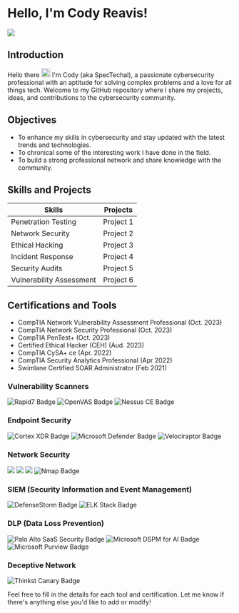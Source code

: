 # Hello, I'm Cody Reavis!

<a href="https://www.linkedin.com/in/crsecurity"><img src="https://img.shields.io/badge/-LinkedIn-0072b1?&style=for-the-badge&logo=linkedin&logoColor=white" /></a>

## Introduction
Hello there <img src="https://slackmojis.com/emojis/1532-lightsaber/download" alt="Lightsaber" width="20" height="20" /> I'm Cody (aka SpecTechal), a passionate cybersecurity professional with an aptitude for solving complex problems and a love for all things tech. Welcome to my GitHub repository where I share my projects, ideas, and contributions to the cybersecurity community.

## Objectives
- To enhance my skills in cybersecurity and stay updated with the latest trends and technologies.
- To chronical some of the interesting work I have done in the field.
- To build a strong professional network and share knowledge with the community.

## Skills and Projects

| **Skills**                | **Projects**                                                                 |
|---------------------------|------------------------------------------------------------------------------|
| Penetration Testing       | Project 1                        |
| Network Security          | Project 2                        |
| Ethical Hacking           | Project 3                        |
| Incident Response         | Project 4                        |
| Security Audits           | Project 5                        |
| Vulnerability Assessment  | Project 6                        |

## Certifications and Tools
- CompTIA Network Vulnerability Assessment Professional (Oct. 2023)
- CompTIA Network Security Professional (Oct. 2023)
- CompTIA PenTest+ (Oct. 2023)
- Certified Ethical Hacker (CEH) (Aud. 2023)
- CompTIA CySA+ ce (Apr. 2022)
- CompTIA Security Analytics Professional (Apr 2022)
- Swimlane Certified SOAR Administrator (Feb 2021)

### Vulnerability Scanners
<img src="https://img.shields.io/badge/-Rapid7-0072b1?&style=for-the-badge&logo=rapid7&logoColor=white" alt="Rapid7 Badge" /> <img src="https://img.shields.io/badge/-OpenVAS-0072b1?&style=for-the-badge&logo=openvas&logoColor=white" alt="OpenVAS Badge" /> <img src="https://img.shields.io/badge/-Nessus%20CE-0072b1?&style=for-the-badge&logo=nessus&logoColor=white" alt="Nessus CE Badge" />

### Endpoint Security
<img src="https://img.shields.io/badge/-Cortex%20XDR-EF3B2D?&style=for-the-badge&logo=cortex-xdr&logoColor=white" alt="Cortex XDR Badge" /> <img src="https://img.shields.io/badge/-Microsoft%20Defender-EF3B2D?&style=for-the-badge&logo=microsoft-defender&logoColor=white" alt="Microsoft Defender Badge" /> <img src="https://img.shields.io/badge/-Velociraptor-0072b1?&style=for-the-badge&logo=velociraptor&logoColor=white" alt="Velociraptor Badge" />

### Network Security
<img src="https://img.shields.io/badge/-Security%20Onion-0072b1?&style=for-the-badge&logo=security-onion&logoColor=red" /> <img src="https://img.shields.io/badge/-Wireshark-0072b1?&style=for-the-badge&logo=wireshark&logoColor=white" /> <img src="https://img.shields.io/badge/-Suricata-EF3B2D?&style=for-the-badge&logo=Suricata&logoColor=white" /> <img src="https://img.shields.io/badge/-Nmap-EF3B2D?&style=for-the-badge&logo=nmap&logoColor=white" alt="Nmap Badge" />

### SIEM (Security Information and Event Management)
<img src="https://img.shields.io/badge/-DefenseStorm-0072b1?&style=for-the-badge&logo=defensestorm&logoColor=white" alt="DefenseStorm Badge" /> <img src="https://img.shields.io/badge/-ELK%20Stack-0072b1?&style=for-the-badge&logo=elk-stack&logoColor=white" alt="ELK Stack Badge" /> 

### DLP (Data Loss Prevention)
<img src="https://img.shields.io/badge/-Palo%20Alto%20SaaS%20Security-0072b1?&style=for-the-badge&logo=palo-alto-networks&logoColor=white" alt="Palo Alto SaaS Security Badge" /> <img src="https://img.shields.io/badge/-Microsoft%20DSPM%20for%20AI-0072b1?&style=for-the-badge&logo=microsoft&logoColor=white" alt="Microsoft DSPM for AI Badge" /> <img src="https://img.shields.io/badge/-Microsoft%20Purview-0072b1?&style=for-the-badge&logo=microsoft&logoColor=white" alt="Microsoft Purview Badge" />

### Deceptive Network
<img src="https://img.shields.io/badge/-Thinkst%20Canary-0072b1?&style=for-the-badge&logo=thinkst-canary&logoColor=white" alt="Thinkst Canary Badge" />

Feel free to fill in the details for each tool and certification. Let me know if there's anything else you'd like to add or modify!
